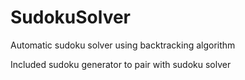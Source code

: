 # SudokuSolver

<p>Automatic sudoku solver using backtracking algorithm</p>
Included sudoku generator to pair with sudoku solver 
